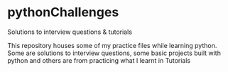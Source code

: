 # pythonChallenges
Solutions to interview questions &amp; tutorials


This repository houses some of my practice files while learning python. Some are solutions to interview questions,
some basic projects built with python and others are from practicing what I learnt in Tutorials
